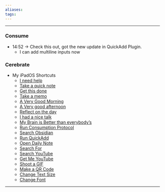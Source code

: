 ```yaml
---
aliases:
tags:
---
```


---

### Consume
- 14:52 → Check this out, got the new update in QuickAdd Plugin.
	- I can add multiline inputs now
### Cerebrate
- My iPadOS Shortcuts
	- [I need help](https://www.icloud.com/shortcuts/16013e1e063b4f3d93595aecbcb33b52)
	- [Take a quick note](https://www.icloud.com/shortcuts/46d415cc147540659a2f0706c4611b85)
	- [Get this done](https://www.icloud.com/shortcuts/0d8803470b3949a8aef3b77e95ba9646)
	- [Take a memo](https://www.icloud.com/shortcuts/18272d457a3a482a9b87e8fc4cac1681)
   - [A Very Good Morning](https://www.icloud.com/shortcuts/41011d3174f340b8a6cdc4eb81352bf9)
    - [A Very good afternoon](https://www.icloud.com/shortcuts/f332a2491d554e9098c04c6037cd8804)
    - [Reflect on the day](https://www.icloud.com/shortcuts/49ff04d60b9c4a5186d1003cf16e1c35)
    - [I had a nice talk](https://www.icloud.com/shortcuts/62091b8cf2314c4a9421a179174277d9)
    - [My Brain is Better than everybody’s](https://www.icloud.com/shortcuts/0960a31b420c43019d92ef7ea2e850cd)
    - [Run Consumption Protocol](https://www.icloud.com/shortcuts/01ac303d764844e7a30359aaea6dac69)
    - [Search Obsidian](https://www.icloud.com/shortcuts/47d677ed331046f6a1ad9a17f4645626)
    - [Run QuickAdd](https://www.icloud.com/shortcuts/a097fb3dcc3e4833ace7ff17a0acff16)
    - [Open Daily Note](https://www.icloud.com/shortcuts/17d1ec0fa74a4e3bbef1d8d74d3223d9) 
    - [Search For](https://www.icloud.com/shortcuts/e42f70bfd6d445e5974b0b964af13c24)
    - [Search YouTube](https://www.icloud.com/shortcuts/2b0536a737744f85b5a7e887bfe0476d)
    - [Get Me YouTube](https://www.icloud.com/shortcuts/a1ec3da324ce416e80c154f992fcee8b)
    - [Shoot a GIF](https://www.icloud.com/shortcuts/e876aef3f4824da3bb54214dcf762251)
    - [Make a QR Code](https://www.icloud.com/shortcuts/5059ba4d12d243cb8716081b955cedf5)
    - [Change Text Size](https://www.icloud.com/shortcuts/0ac07a6a5efe44698982cdafc6e0a6c8)
    - [Change Font](https://www.icloud.com/shortcuts/5df10b390669418b897d203a8e19bead)

--- 

